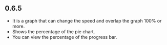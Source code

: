 ## 0.6.5

* It is a graph that can change the speed and overlap the graph 100% or more.
* Shows the percentage of the pie chart.
* You can view the percentage of the progress bar.
